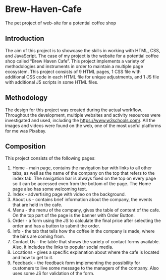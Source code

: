 # Brew-Haven-Cafe
The pet project of web-site for a potential coffee shop

## Introduction
The aim of this project is to showcase the skills in working with HTML, CSS, and
JavaScript. The case of my project is the website for a potential coffee shop called “Brew Haven Cafe”. This project implements a variety of methodologies and instruments in order to maintain a multiple page ecosystem. 
This project consists of 9 HTML pages, 1 CSS file with additional CSS code in each HTML file for unique adjustments, and 1 JS file with additional JS scripts in some HTML files.

## Methodology
The design for this project was created during the actual workflow. Throughout the development, multiple websites and activity resources were investigated and used, including the https://www.w3schools.com/. All the images and videos were found on the web, one of the most useful platforms for me was Pixabay.

## Composition
This project consists of the following pages:
1)	Home - main page, contains the navigation bar with links to all other tabs, as well as the name of the company on the top that refers to the index tab. The navigation bar is always fixed on the top on every page so it can be accessed even from the bottom of the page. The Home page also has some welcoming text.
2)	Index - advertising page with video on the background.
3)	About us - contains brief information about the company, the events that are held in the cafe. 
4)	Menu - the menu of the company, gives the table of content of the cafe. On the top part of the page is the banner with Order Button.
5)	Order - a form using the JS to calculate the final price after selecting the order and has a button to submit the order.
6)	Info - the tab that tells how the coffee in the company is made, where the bins are coming from.
7)	Contact Us - the table that shows the variety of contact forms available. Also, it includes the links to popular social media.
8)	Locations - gives a specific explanation about where the cafe is located and how to get to it. 
9)	Feedback - the feedback form implementing the possibility for customers to live some message to the managers of the company. Also uses some JS for validation of the form.
